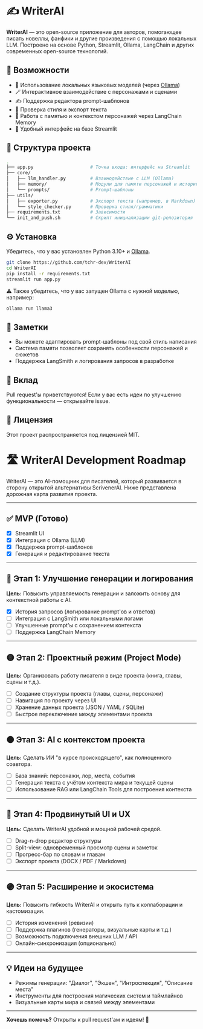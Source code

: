 # ✍️ WriterAI

**WriterAI** — это open-source приложение для авторов, помогающее писать новеллы, фанфики и другие произведения с помощью локальных LLM. Построено на основе Python, Streamlit, Ollama, LangChain и других современных open-source технологий.

## 🚀 Возможности

- 🧠 Использование локальных языковых моделей (через [Ollama](https://ollama.com))
- 🪄 Интерактивное взаимодействие с персонажами и сценами
- ✍️ Поддержка редактора prompt-шаблонов
- 📝 Проверка стиля и экспорт текста
- 📜 Работа с памятью и контекстом персонажей через LangChain Memory
- 🐍 Удобный интерфейс на базе Streamlit

## 📁 Структура проекта

```bash
.
├── app.py                     # Точка входа: интерфейс на Streamlit
├── core/
│   ├── llm_handler.py         # Взаимодействие с LLM (Ollama)
│   ├── memory/                # Модули для памяти персонажей и историй
│   └── prompts/               # Prompt-шаблоны
├── utils/
│   ├── exporter.py            # Экспорт текста (например, в Markdown)
│   └── style_checker.py       # Проверка стиля/грамматики
├── requirements.txt           # Зависимости
└── init_and_push.sh           # Скрипт инициализации git-репозитория
```

## ⚙️ Установка

Убедитесь, что у вас установлен Python 3.10+ и [Ollama](https://ollama.com/).

```bash
git clone https://github.com/tchr-dev/WriterAI
cd WriterAI
pip install -r requirements.txt
streamlit run app.py
```

⚠️ Также убедитесь, что у вас запущен Ollama с нужной моделью, например:

```bash
ollama run llama3
```

## 📌 Заметки

- Вы можете адаптировать prompt-шаблоны под свой стиль написания
- Система памяти позволяет сохранять особенности персонажей и сюжетов
- Поддержка LangSmith и логирования запросов в разработке

## 🤝 Вклад

Pull request'ы приветствуются! Если у вас есть идеи по улучшению функциональности — открывайте issue.

## 📜 Лицензия

Этот проект распространяется под лицензией MIT.

# 🛣️ WriterAI Development Roadmap

WriterAI — это AI-помощник для писателей, который развивается в сторону открытой альтернативы ScrivenerAI. Ниже представлена дорожная карта развития проекта.

---

## ✅ MVP (Готово)

- [x] Streamlit UI
- [x] Интеграция с Ollama (LLM)
- [x] Поддержка prompt-шаблонов
- [x] Генерация и редактирование текста

---

## 🔵 Этап 1: Улучшение генерации и логирования

**Цель:** Повысить управляемость генерации и заложить основу для контекстной работы с AI.

- [x] История запросов (логирование prompt'ов и ответов)
- [ ] Интеграция с LangSmith или локальными логами
- [ ] Улучшенные prompt'ы с сохранением контекста
- [ ] Поддержка LangChain Memory

---

## 🟡 Этап 2: Проектный режим (Project Mode)

**Цель:** Организовать работу писателя в виде проекта (книга, главы, сцены и т.д.).

- [ ] Создание структуры проекта (главы, сцены, персонажи)
- [ ] Навигация по проекту через UI
- [ ] Хранение данных проекта (JSON / YAML / SQLite)
- [ ] Быстрое переключение между элементами проекта

---

## 🟠 Этап 3: AI с контекстом проекта

**Цель:** Сделать ИИ "в курсе происходящего", как полноценного соавтора.

- [ ] База знаний: персонажи, лор, места, события
- [ ] Генерация текста с учётом контекста мира и текущей сцены
- [ ] Использование RAG или LangChain Tools для построения контекста

---

## 🔴 Этап 4: Продвинутый UI и UX

**Цель:** Сделать WriterAI удобной и мощной рабочей средой.

- [ ] Drag-n-drop редактор структуры
- [ ] Split-view: одновременный просмотр сцены и заметок
- [ ] Прогресс-бар по словам и главам
- [ ] Экспорт проекта (DOCX / PDF / Markdown)

---

## 🟣 Этап 5: Расширение и экосистема

**Цель:** Повысить гибкость WriterAI и открыть путь к коллаборации и кастомизации.

- [ ] История изменений (ревизии)
- [ ] Поддержка плагинов (генераторы, визуальные карты и т.д.)
- [ ] Возможность подключения внешних LLM / API
- [ ] Онлайн-синхронизация (опционально)

---

## 💡 Идеи на будущее

- Режимы генерации: "Диалог", "Экшен", "Интроспекция", "Описание места"
- Инструменты для построения магических систем и таймлайнов
- Визуальные карты мира и связей между элементами

---

**Хочешь помочь?** Открыты к pull request'ам и идеям! 🤝

